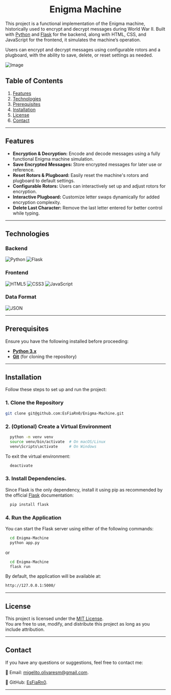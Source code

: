 <h1 align="center"> Enigma Machine </h1>

This project is a functional implementation of the Enigma machine, historically used to encrypt and decrypt messages during World War II. Built with [Python](https://www.python.org/) and [Flask](https://flask.palletsprojects.com/) for the backend, along with HTML, CSS, and JavaScript for the frontend, it simulates the machine’s operation.

Users can encrypt and decrypt messages using configurable rotors and a plugboard, with the ability to save, delete, or reset settings as needed.

![Image](https://github.com/user-attachments/assets/edc9cc8a-b127-4a9b-9b84-7e373e323c24)

## Table of Contents
1. [Features](#features)
2. [Technologies](#technologies)
3. [Prerequisites](#prerequisites)
4. [Installation](#installation)
5. [License](#license)
6. [Contact](#contact)

---

## Features  
- **Encryption & Decryption:** Encode and decode messages using a fully functional Enigma machine simulation.  
- **Save Encrypted Messages:** Store encrypted messages for later use or reference.  
- **Reset Rotors & Plugboard:** Easily reset the machine's rotors and plugboard to default settings.  
- **Configurable Rotors:** Users can interactively set up and adjust rotors for encryption.  
- **Interactive Plugboard:** Customize letter swaps dynamically for added encryption complexity.  
- **Delete Last Character:** Remove the last letter entered for better control while typing.  

---

## Technologies

### Backend
![Python](https://img.shields.io/badge/Python-3776AB?style=for-the-badge&logo=python&logoColor=white)  ![Flask](https://img.shields.io/badge/Flask-000000?style=for-the-badge&logo=flask&logoColor=white)

### Frontend
![HTML5](https://img.shields.io/badge/HTML5-E34F26?style=for-the-badge&logo=html5&logoColor=white)  ![CSS3](https://img.shields.io/badge/CSS3-1572B6?style=for-the-badge&logo=css3&logoColor=white)  ![JavaScript](https://img.shields.io/badge/JavaScript-F7DF1E?style=for-the-badge&logo=javascript&logoColor=black)

### Data Format
![JSON](https://img.shields.io/badge/JSON-000000?style=for-the-badge&logo=json&logoColor=white)

---

## Prerequisites
Ensure you have the following installed before proceeding:

- **[Python 3.x](https://www.python.org/downloads/)**  
- **[Git](https://git-scm.com/)** (for cloning the repository)

---

## Installation

Follow these steps to set up and run the project:

### 1. Clone the Repository
```bash
git clone git@github.com:EsFiaRn0/Enigma-Machine.git
```

### 2. (Optional) Create a Virtual Environment

```bash
  python -m venv venv
  source venv/bin/activate  # On macOS/Linux
  venv\Scripts\activate     # On Windows
```
To exit the virtual environment:

```bash
  deactivate
```

### 3. Install Dependencies.
Since Flask is the only dependency, install it using pip as recommended by the official [Flask](https://flask.palletsprojects.com/en/latest/) documentation:

```bash
  pip install flask
```
### 4. Run the Application
You can start the Flask server using either of the following commands:

```bash
  cd Enigma-Machine
  python app.py
```
or 
```bash
  cd Enigma-Machine
  flask run
```
By default, the application will be available at:
```bash
http://127.0.0.1:5000/
```
---

## License
This project is licensed under the [MIT License](https://opensource.org/licenses/MIT).  
You are free to use, modify, and distribute this project as long as you include attribution.

---

## Contact

If you have any questions or suggestions, feel free to contact me:

📧 Email: [migelito.olivaresm@gmail.com]().

🐙 GitHub: [EsFiaRn0](https://github.com/EsFiaRn0). 

---
